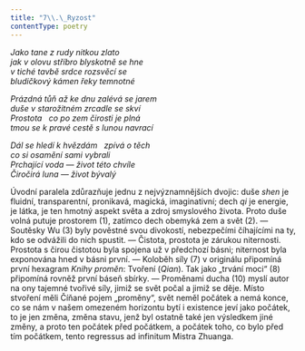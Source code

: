 ```yaml
---
title: "7\\.\_Ryzost"
contentType: poetry
---
```


<section>

_Jako tane z rudy nitkou zlato  
jak v olovu stříbro blyskotně se hne  
v tiché tavbě srdce rozsvěcí se  
bludičkový kámen řeky temnotné_

</section>

<section>

_Prázdná tůň až ke dnu zalévá se jarem  
duše v starožitném zrcadle se skví  
Prostota   co po zem čirosti je plná  
tmou se k pravé cestě s lunou navrací_

</section>

<section>

_Dál se hledí k hvězdám   zpívá o těch  
co si osamění sami vybrali  
Prchající voda — život této chvíle  
Čiročirá luna — život bývalý_

</section>


<section>

Úvodní paralela zdůrazňuje jednu z nejvýznamnějších dvojic: duše _shen_ je fluidní, transparentní, pronikavá, magická, imaginativní; dech _qi_ je energie, je látka, je ten hmotný aspekt světa a zdroj smyslového života. Proto duše volná putuje prostorem (1), zatímco dech obemyká zem a svět (2). — Soutěsky Wu (3) byly pověstné svou divokostí, nebezpečími číhajícími na ty, kdo se odvážili do nich spustit. — Čistota, prostota je zárukou niternosti. Prostota s čirou čistotou byla spojena už v předchozí básni; niternost byla exponována hned v básni první. — Koloběh síly (7) v originálu připomíná první hexagram _Knihy_ _proměn_: Tvoření (_Qian_). Tak jako „trvání moci“ (8) připomíná rovněž první báseň sbírky. — Proměnami ducha (10) myslí autor na ony tajemné tvořivé síly, jimiž se svět počal a jimiž se děje. Místo stvoření měli Číňané pojem „proměny“, svět neměl počátek a nemá konce, co se nám v našem omezeném horizontu bytí i existence jeví jako počátek, to je jen změna, změna stavu, jenž byl ostatně také jen výsledkem jiné změny, a proto ten počátek před počátkem, a počátek toho, co bylo před tím počátkem, tento regressus ad infinitum Mistra Zhuanga.

</section>
